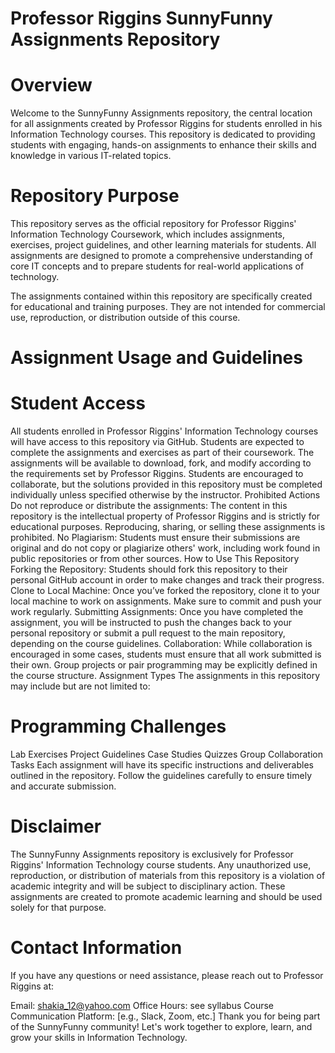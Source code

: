 # Professor Riggins SunnyFunny Assignments Repository
# Overview
Welcome to the SunnyFunny Assignments repository, the central location for all assignments created by Professor Riggins for students enrolled in his Information Technology courses. This repository is dedicated to providing students with engaging, hands-on assignments to enhance their skills and knowledge in various IT-related topics.

# Repository Purpose
This repository serves as the official repository for Professor Riggins' Information Technology Coursework, which includes assignments, exercises, project guidelines, and other learning materials for students. All assignments are designed to promote a comprehensive understanding of core IT concepts and to prepare students for real-world applications of technology.

The assignments contained within this repository are specifically created for educational and training purposes. They are not intended for commercial use, reproduction, or distribution outside of this course.

# Assignment Usage and Guidelines
# Student Access
All students enrolled in Professor Riggins' Information Technology courses will have access to this repository via GitHub.
Students are expected to complete the assignments and exercises as part of their coursework. The assignments will be available to download, fork, and modify according to the requirements set by Professor Riggins.
Students are encouraged to collaborate, but the solutions provided in this repository must be completed individually unless specified otherwise by the instructor.
Prohibited Actions
Do not reproduce or distribute the assignments: The content in this repository is the intellectual property of Professor Riggins and is strictly for educational purposes. Reproducing, sharing, or selling these assignments is prohibited.
No Plagiarism: Students must ensure their submissions are original and do not copy or plagiarize others' work, including work found in public repositories or from other sources.
How to Use This Repository
Forking the Repository: Students should fork this repository to their personal GitHub account in order to make changes and track their progress.
Clone to Local Machine: Once you’ve forked the repository, clone it to your local machine to work on assignments. Make sure to commit and push your work regularly.
Submitting Assignments: Once you have completed the assignment, you will be instructed to push the changes back to your personal repository or submit a pull request to the main repository, depending on the course guidelines.
Collaboration: While collaboration is encouraged in some cases, students must ensure that all work submitted is their own. Group projects or pair programming may be explicitly defined in the course structure.
Assignment Types
The assignments in this repository may include but are not limited to:

# Programming Challenges
Lab Exercises
Project Guidelines
Case Studies
Quizzes
Group Collaboration Tasks
Each assignment will have its specific instructions and deliverables outlined in the repository. Follow the guidelines carefully to ensure timely and accurate submission.

# Disclaimer
The SunnyFunny Assignments repository is exclusively for Professor Riggins' Information Technology course students. Any unauthorized use, reproduction, or distribution of materials from this repository is a violation of academic integrity and will be subject to disciplinary action. These assignments are created to promote academic learning and should be used solely for that purpose.

# Contact Information
If you have any questions or need assistance, please reach out to Professor Riggins at:

Email: shakia_12@yahoo.com
Office Hours: see syllabus
Course Communication Platform: [e.g., Slack, Zoom, etc.]
Thank you for being part of the SunnyFunny community! Let's work together to explore, learn, and grow your skills in Information Technology.
